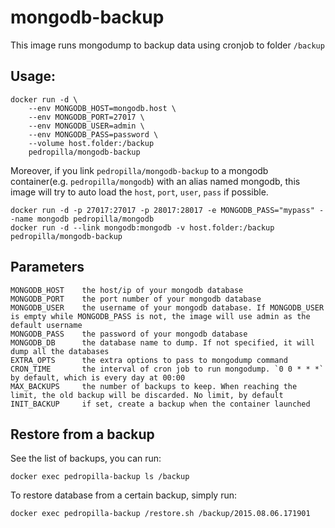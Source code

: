# mongodb-backup

This image runs mongodump to backup data using cronjob to folder `/backup`

## Usage:

    docker run -d \
        --env MONGODB_HOST=mongodb.host \
        --env MONGODB_PORT=27017 \
        --env MONGODB_USER=admin \
        --env MONGODB_PASS=password \
        --volume host.folder:/backup
        pedropilla/mongodb-backup

Moreover, if you link `pedropilla/mongodb-backup` to a mongodb container(e.g. `pedropilla/mongodb`) with an alias named mongodb, this image will try to auto load the `host`, `port`, `user`, `pass` if possible.

    docker run -d -p 27017:27017 -p 28017:28017 -e MONGODB_PASS="mypass" --name mongodb pedropilla/mongodb
    docker run -d --link mongodb:mongodb -v host.folder:/backup pedropilla/mongodb-backup

## Parameters

    MONGODB_HOST    the host/ip of your mongodb database
    MONGODB_PORT    the port number of your mongodb database
    MONGODB_USER    the username of your mongodb database. If MONGODB_USER is empty while MONGODB_PASS is not, the image will use admin as the default username
    MONGODB_PASS    the password of your mongodb database
    MONGODB_DB      the database name to dump. If not specified, it will dump all the databases
    EXTRA_OPTS      the extra options to pass to mongodump command
    CRON_TIME       the interval of cron job to run mongodump. `0 0 * * *` by default, which is every day at 00:00
    MAX_BACKUPS     the number of backups to keep. When reaching the limit, the old backup will be discarded. No limit, by default
    INIT_BACKUP     if set, create a backup when the container launched

## Restore from a backup

See the list of backups, you can run:

    docker exec pedropilla-backup ls /backup

To restore database from a certain backup, simply run:

    docker exec pedropilla-backup /restore.sh /backup/2015.08.06.171901
